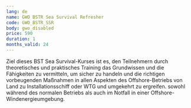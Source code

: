 ```yaml
---
lang: de
name: GWO BSTR Sea Survival Refresher
code: GWO_BSTR_SSR
body: gwo_disabled
price: 590
duration: 1
months_valid: 24
---
```


Ziel dieses BST Sea Survival-Kurses ist es, den Teilnehmern durch theoretisches und praktisches Training das Grundwissen und die Fähigkeiten zu vermitteln, um sicher zu handeln und die richtigen vorbeugenden Maßnahmen in allen Aspekten des Offshore-Betriebs von Land zu Installationsschiff oder WTG und umgekehrt zu ergreifen. sowohl während des normalen Betriebs als auch im Notfall in einer Offshore-Windenergieumgebung.